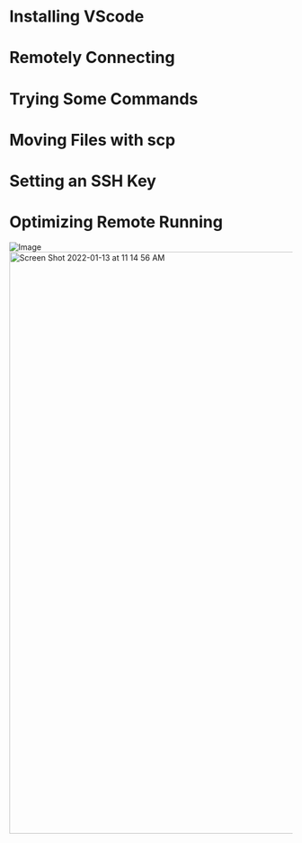 # Installing VScode
# Remotely Connecting
# Trying Some Commands
# Moving Files with scp
# Setting an SSH Key
# Optimizing Remote Running

![Image](file:///Users/akhilbokka/Desktop/Screen%20Shot%202022-01-13%20at%2011.14.56%20AM.png)
<img width="1036" alt="Screen Shot 2022-01-13 at 11 14 56 AM" src="https://user-images.githubusercontent.com/97696757/149588975-4d4f20a6-3e34-4002-93d1-3b8499eaba79.png">
